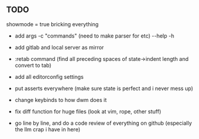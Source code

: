 ## TODO

showmode = true bricking everything

- add args
	-c "commands" (need to make parser for <c-h> <cr> etc)
	--help
	-h

- add gitlab and local server as mirror

- :retab command (find all preceding spaces of state->indent length and convert to tab)

- add all editorconfig settings

- put asserts everywhere (make sure state is perfect and i never mess up)

- change keybinds to how dwm does it

- fix diff function for huge files (look at vim, rope, other stuff)

- go line by line, and do a code review of everything on github (especially the llm crap i have in here)
